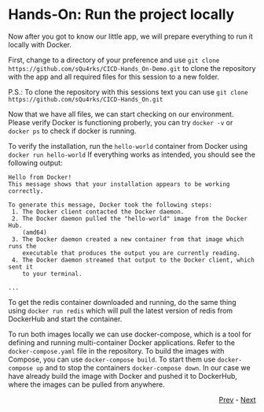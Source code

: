 # Hands-On: Run the project locally

Now after you got to know our little app, we will prepare everything to run it locally with Docker.

First, change to a directory of your preference and use `git clone https://github.com/sQu4rks/CICD-Hands_On-Demo.git`  to clone the repository with the app and all required files for this session to a new folder.

P.S.: To clone the repository with this sessions text you can use `git clone https://github.com/sQu4rks/CICD-Hands_On.git`

Now that we have all files, we can start checking on our environment. Please verify Docker is functioning proberly, you can try `docker -v` or `docker ps` to check if docker is running.

To verify the installation, run the `hello-world` container from Docker using `docker run hello-world`
If everything works as intended, you should see the following output:

```
Hello from Docker!
This message shows that your installation appears to be working correctly.

To generate this message, Docker took the following steps:
 1. The Docker client contacted the Docker daemon.
 2. The Docker daemon pulled the "hello-world" image from the Docker Hub.
    (amd64)
 3. The Docker daemon created a new container from that image which runs the
    executable that produces the output you are currently reading.
 4. The Docker daemon streamed that output to the Docker client, which sent it
    to your terminal.

...
```

To get the redis container downloaded and running, do the same thing using `docker run redis` which will pull the latest version of redis from DockerHub and start the container.

To run both images locally we can use docker-compose, which is a tool for defining and running multi-container Docker applications. Refer to the `docker-compose.yaml` file in the repository. 
To build the images with Compose, you can use `docker-compose build`. To start them use `docker-compose up` and to stop the containers `docker-compose down`. In our case we have already build the image with Docker and pushed it to DockerHub, where the images can be pulled from anywhere.

<div align="right">
   
   [Prev](02_intro-to-code.md) - [Next](04_intro-to-deployments.md)
</div>
